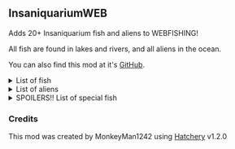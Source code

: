 ## InsaniquariumWEB
Adds 20+ Insaniquarium fish and aliens to WEBFISHING!

All fish are found in lakes and rivers, and all aliens in the ocean.

You can also find this mod at it's [GitHub](https://github.com/MonkeyMan1242/InsaniquariumWEB).

<details>
<summary>List of fish</summary>
| Name | Data |
| --- | --- |
| Small Guppy | <p>Location: Lake</p>  |
| Medium Guppy | <p>Location: Lake</p>  |
| Large Guppy | <p>Location: Lake</p>  |
| King Guppy | <p>Location: Lake</p>  |
| Carnivore | <p>Location: Lake</p>  |
| Ultravore | <p>Location: Lake</p>  |
| Starcatcher | <p>Location: Lake</p>  |
| Guppycruncher | <p>Location: Lake</p>  |
| Beetlemuncher | <p>Location: Lake</p>  |
</details>

<details>
<summary>List of aliens</summary>
| Name | Data |
| --- | --- |
| Mini Sylvester | <p>Location: Ocean</p>  |
| Sylvester | <p>Location: Ocean</p>  |
| Balrog | <p>Location: Ocean</p>  |
| Pointy Bilaterus | <p>Location: Ocean</p>  |
| Round Bilaterus | <p>Location: Ocean</p>  |
| Gus | <p>Location: Ocean</p>  |
| Psychosquid | <p>Location: Ocean</p>  |
</details>

<details>
<summary>SPOILERS!! List of special fish</summary>
| Name | Data |
| --- | --- |
| Santa | <p>Location: Lake</p>  |
| Rocky | <p>Location: Lake</p>  |
| Ludwig | <p>Location: Lake</p>  |
| Kilgore | <p>Location: Lake</p>  |
</details>

### Credits
This mod was created by MonkeyMan1242 using [Hatchery](https://github.com/coolbot100s/Hatchery) v1.2.0